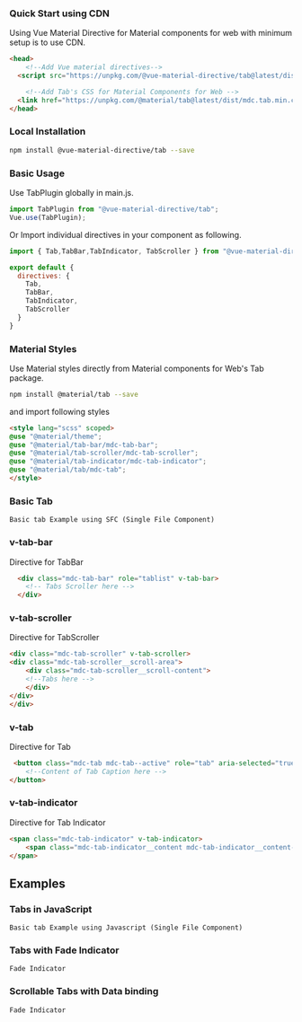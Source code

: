 ### Quick Start using CDN
Using Vue Material Directive for Material components for web with minimum setup is to use CDN.

```html static
<head>
    <!--Add Vue material directives-->
  <script src="https://unpkg.com/@vue-material-directive/tab@latest/dist/index.umd.min.js"></script>

    <!--Add Tab's CSS for Material Components for Web -->
  <link href="https://unpkg.com/@material/tab@latest/dist/mdc.tab.min.css" rel="stylesheet">
</head>
```


### Local Installation
```bash
npm install @vue-material-directive/tab --save
```

### Basic Usage

Use TabPlugin globally in main.js. 

```javascript
import TabPlugin from "@vue-material-directive/tab";
Vue.use(TabPlugin);
```

Or Import individual directives in your component as following.

```javascript
import { Tab,TabBar,TabIndicator, TabScroller } from "@vue-material-directive/tab";

export default {
  directives: {
    Tab,
    TabBar,
    TabIndicator,
    TabScroller
  }
}
```


### Material Styles
Use Material styles directly from Material components for Web's Tab package.  
```bash
npm install @material/tab --save
```
and import following styles 

```html static
<style lang="scss" scoped>
@use "@material/theme";
@use "@material/tab-bar/mdc-tab-bar";
@use "@material/tab-scroller/mdc-tab-scroller";
@use "@material/tab-indicator/mdc-tab-indicator";
@use "@material/tab/mdc-tab";
</style>
```

### Basic Tab 
```[import](./_BasicSFCTab.vue)
Basic tab Example using SFC (Single File Component)  
```



### v-tab-bar
Directive for  TabBar

```html static
  <div class="mdc-tab-bar" role="tablist" v-tab-bar>
    <!-- Tabs Scroller here --> 
  </div>
```

### v-tab-scroller
Directive for TabScroller
```html static
<div class="mdc-tab-scroller" v-tab-scroller>
<div class="mdc-tab-scroller__scroll-area">
    <div class="mdc-tab-scroller__scroll-content">
    <!--Tabs here -->
    </div>
</div>
</div>
```
### v-tab
Directive for Tab

```html static
 <button class="mdc-tab mdc-tab--active" role="tab" aria-selected="true" tabindex="0" v-tab>
    <!--Content of Tab Caption here -->
</button>
```

### v-tab-indicator
 
Directive for Tab Indicator
```html static
<span class="mdc-tab-indicator" v-tab-indicator>
    <span class="mdc-tab-indicator__content mdc-tab-indicator__content--underline"></span>
</span>

```

## Examples

### Tabs in JavaScript
```[import](./_BasicTab.js)
Basic tab Example using Javascript (Single File Component)  
```


### Tabs with Fade Indicator
```[import](./_FadeIndicator.vue)
Fade Indicator
```


### Scrollable Tabs with Data binding
```[import](./_DataBound.vue)
Fade Indicator
```

